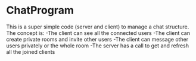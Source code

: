 # ChatProgram
This is a super simple code (server and client) to manage a chat structure.
The concept is:
-The client can see all the connected users
-The client can create private rooms and invite other users
-The client can message other users privately or the whole room
-The server has a call to get and refresh all the joined clients
